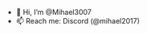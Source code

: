 - 👋 Hi, I’m @Mihael3007
- 📫 Reach me: Discord (@mihael2017)

<!---
Mihael3007/Mihael3007 is a ✨ special ✨ repository because its `README.md` (this file) appears on your GitHub profile.
You can click the Preview link to take a look at your changes.
--->
